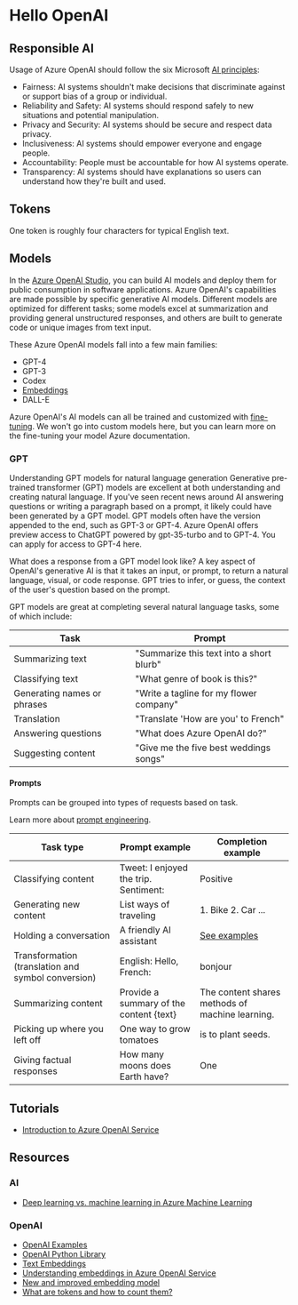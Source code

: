 # Hello OpenAI

## Responsible AI

Usage of Azure OpenAI should follow the six Microsoft [AI principles](https://learn.microsoft.com/en-us/azure/machine-learning/concept-responsible-ai):

- Fairness: AI systems shouldn't make decisions that discriminate against or support bias of a group or individual.
- Reliability and Safety: AI systems should respond safely to new situations and potential manipulation.
- Privacy and Security: AI systems should be secure and respect data privacy.
- Inclusiveness: AI systems should empower everyone and engage people.
- Accountability: People must be accountable for how AI systems operate.
- Transparency: AI systems should have explanations so users can understand how they're built and used.

## Tokens

One token is roughly four characters for typical English text.

## Models

In the [Azure OpenAI Studio](https://oai.azure.com/portal), you can build AI models and deploy them for public consumption in software applications. Azure OpenAI's capabilities are made possible by specific generative AI models. Different models are optimized for different tasks; some models excel at summarization and providing general unstructured responses, and others are built to generate code or unique images from text input.

These Azure OpenAI models fall into a few main families:

- GPT-4
- GPT-3
- Codex
- [Embeddings](https://learn.microsoft.com/en-us/azure/cognitive-services/openai/concepts/understand-embeddings)
- DALL-E

Azure OpenAI's AI models can all be trained and customized with [fine-tuning](https://learn.microsoft.com/en-us/azure/cognitive-services/openai/how-to/fine-tuning?pivots=programming-language-studio%3Fazure-portal%3Dtrue). We won't go into custom models here, but you can learn more on the fine-tuning your model Azure documentation.

### GPT

Understanding GPT models for natural language generation
Generative pre-trained transformer (GPT) models are excellent at both understanding and creating natural language. If you've seen recent news around AI answering questions or writing a paragraph based on a prompt, it likely could have been generated by a GPT model. GPT models often have the version appended to the end, such as GPT-3 or GPT-4. Azure OpenAI offers preview access to ChatGPT powered by gpt-35-turbo and to GPT-4. You can apply for access to GPT-4 here.

What does a response from a GPT model look like?
A key aspect of OpenAI's generative AI is that it takes an input, or prompt, to return a natural language, visual, or code response. GPT tries to infer, or guess, the context of the user's question based on the prompt.

GPT models are great at completing several natural language tasks, some of which include:

| Task                        | Prompt                                   |
| --------------------------- | ---------------------------------------- |
| Summarizing text            | "Summarize this text into a short blurb" |
| Classifying text            | "What genre of book is this?"            |
| Generating names or phrases | "Write a tagline for my flower company"  |
| Translation                 | "Translate 'How are you' to French"      |
| Answering questions         | "What does Azure OpenAI do?"             |
| Suggesting content          | "Give me the five best weddings songs"   |

#### Prompts

Prompts can be grouped into types of requests based on task.

Learn more about [prompt engineering](https://learn.microsoft.com/en-us/azure/cognitive-services/openai/concepts/prompt-engineering?portal=true).

| Task type                                          | Prompt example                          | Completion example                                                                                                            |
| -------------------------------------------------- | --------------------------------------- | ----------------------------------------------------------------------------------------------------------------------------- |
| Classifying content                                | Tweet: I enjoyed the trip. Sentiment:   | Positive                                                                                                                      |
| Generating new content                             | List ways of traveling                  | 1. Bike 2. Car ...                                                                                                            |
| Holding a conversation                             | A friendly AI assistant                 | [See examples](https://learn.microsoft.com/en-us/azure/cognitive-services/openai/how-to/completions#conversation?portal=true) |
| Transformation (translation and symbol conversion) | English: Hello, French:                 | bonjour                                                                                                                       |
| Summarizing content                                | Provide a summary of the content {text} | The content shares methods of machine learning.                                                                               |
| Picking up where you left off                      | One way to grow tomatoes                | is to plant seeds.                                                                                                            |
| Giving factual responses                           | How many moons does Earth have?         | One                                                                                                                           |

## Tutorials

- [Introduction to Azure OpenAI Service](https://learn.microsoft.com/en-us/training/modules/explore-azure-openai/)

## Resources

### AI

- [Deep learning vs. machine learning in Azure Machine Learning](https://learn.microsoft.com/en-us/azure/machine-learning/concept-deep-learning-vs-machine-learning?view=azureml-api-2)

### OpenAI

- [OpenAI Examples](https://platform.openai.com/examples)
- [OpenAI Python Library](https://pypi.org/project/openai/)
- [Text Embeddings](https://platform.openai.com/docs/guides/embeddings/what-are-embeddings)
- [Understanding embeddings in Azure OpenAI Service](https://learn.microsoft.com/en-us/azure/cognitive-services/openai/concepts/understand-embeddings)
- [New and improved embedding model](https://openai.com/blog/new-and-improved-embedding-model)
- [What are tokens and how to count them?](https://help.openai.com/en/articles/4936856-what-are-tokens-and-how-to-count-them)
